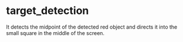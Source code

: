 # target_detection
It detects the midpoint of the detected red object and directs it into the small square in the middle of the screen.

